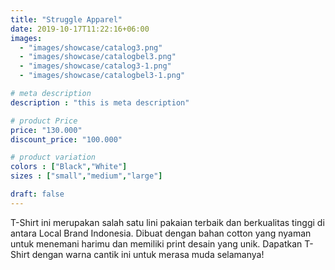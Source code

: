 ```yaml
---
title: "Struggle Apparel"
date: 2019-10-17T11:22:16+06:00
images: 
  - "images/showcase/catalog3.png"
  - "images/showcase/catalogbel3.png"
  - "images/showcase/catalog3-1.png"
  - "images/showcase/catalogbel3-1.png"

# meta description
description : "this is meta description"

# product Price
price: "130.000"
discount_price: "100.000"

# product variation
colors : ["Black","White"]
sizes : ["small","medium","large"]

draft: false
---
```


T-Shirt ini merupakan salah satu lini pakaian terbaik dan berkualitas tinggi di antara Local Brand Indonesia. Dibuat dengan bahan cotton yang nyaman untuk menemani harimu dan memiliki print desain yang unik. Dapatkan T-Shirt dengan warna cantik ini untuk merasa muda selamanya!